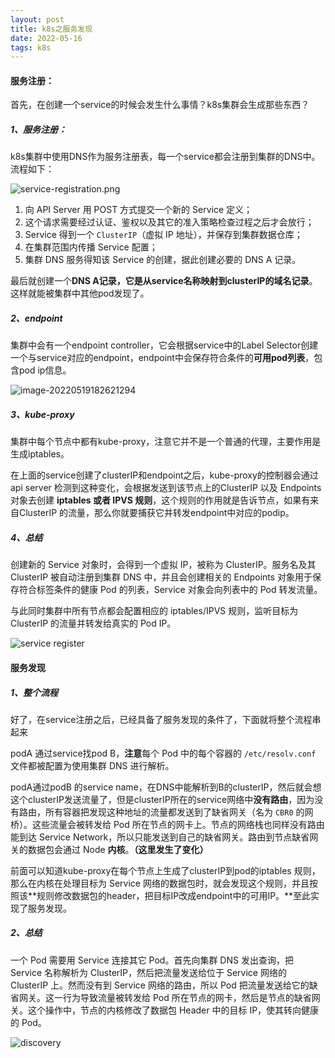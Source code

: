```yaml
---
layout: post
title: k8s之服务发现
date: 2022-05-16
tags: k8s   
---
```


#### 服务注册：

首先，在创建一个service的时候会发生什么事情？k8s集群会生成那些东西？

##### 1、服务注册：

k8s集群中使用DNS作为服务注册表，每一个service都会注册到集群的DNS中。流程如下：

![service-registration.png](https://Lzhang-hub.github.io/images/posts/k8s/service-registration.png)

1. 向 API Server 用 POST 方式提交一个新的 Service 定义；
2. 这个请求需要经过认证、鉴权以及其它的准入策略检查过程之后才会放行；
3. Service 得到一个 `ClusterIP`（虚拟 IP 地址），并保存到集群数据仓库；
4. 在集群范围内传播 Service 配置；
5. 集群 DNS 服务得知该 Service 的创建，据此创建必要的 DNS A 记录。

最后就创建一个**DNS A记录，它是从service名称映射到clusterIP的域名记录**。这样就能被集群中其他pod发现了。

##### 2、endpoint

集群中会有一个endpoint controller，它会根据service中的Label Selector创建一个与service对应的endpoint，endpoint中会保存符合条件的**可用pod列表**，包含pod ip信息。

![image-20220519182621294](https://Lzhang-hub.github.io/images/posts/k8s/image-20220519182621294.png)

##### 3、kube-proxy

集群中每个节点中都有kube-proxy，注意它并不是一个普通的代理，主要作用是生成iptables。

在上面的service创建了clusterIP和endpoint之后，kube-proxy的控制器会通过api server 检测到这种变化，会根据发送到该节点上的ClusterIP 以及 Endpoints 对象去创建 **iptables 或者 IPVS 规则**，这个规则的作用就是告诉节点，如果有来自ClusterIP 的流量，那么你就要捕获它并转发endpoint中对应的podip。

##### 4、总结

创建新的 Service 对象时，会得到一个虚拟 IP，被称为 ClusterIP。服务名及其 ClusterIP 被自动注册到集群 DNS 中，并且会创建相关的 Endpoints 对象用于保存符合标签条件的健康 Pod 的列表，Service 对象会向列表中的 Pod 转发流量。

与此同时集群中所有节点都会配置相应的 iptables/IPVS 规则，监听目标为 ClusterIP 的流量并转发给真实的 Pod IP。

![service register](https://Lzhang-hub.github.io/images/posts/k8s/registeration-flow.png)

#### 服务发现

##### 1、整个流程

好了，在service注册之后，已经具备了服务发现的条件了，下面就将整个流程串起来

podA 通过service找pod B，**注意**每个 Pod 中的每个容器的 `/etc/resolv.conf` 文件都被配置为使用集群 DNS 进行解析。

podA通过podB 的service name，在DNS中能解析到B的clusterIP，然后就会想这个clusterIP发送流量了，但是clusterIP所在的service网络中**没有路由**，因为没有路由，所有容器把发现这种地址的流量都发送到了缺省网关（名为 `CBR0` 的网桥）。这些流量会被转发给 Pod 所在节点的网卡上。节点的网络栈也同样没有路由能到达 Service Network，所以只能发送到自己的缺省网关。路由到节点缺省网关的数据包会通过 Node **内核**。**（这里发生了变化）**

前面可以知道kube-proxy在每个节点上生成了clusterIP到pod的iptables 规则，那么在内核在处理目标为 Service 网络的数据包时，就会发现这个规则，并且按照该**规则修改数据包的header，把目标IP改成endpoint中的可用IP。**至此实现了服务发现。

##### 2、总结

一个 Pod 需要用 Service 连接其它 Pod。首先向集群 DNS 发出查询，把 Service 名称解析为 ClusterIP，然后把流量发送给位于 Service 网络的 ClusterIP 上。然而没有到 Service 网络的路由，所以 Pod 把流量发送给它的缺省网关。这一行为导致流量被转发给 Pod 所在节点的网卡，然后是节点的缺省网关。这个操作中，节点的内核修改了数据包 Header 中的目标 IP，使其转向健康的 Pod。


![discovery](https://Lzhang-hub.github.io/images/posts/k8s/discovery-flow.png)